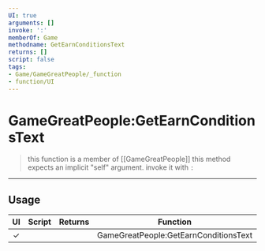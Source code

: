 ```yaml
---
UI: true
arguments: []
invoke: ':'
memberOf: Game
methodname: GetEarnConditionsText
returns: []
script: false
tags:
- Game/GameGreatPeople/_function
- function/UI
---
```

# GameGreatPeople:GetEarnConditionsText
> this function is a member of [[GameGreatPeople]]
> this method expects an implicit "self" argument. invoke it with `:`
-----
## Usage
|  UI | Script | Returns | Function | Arguments |
|:---:|:------:|-------:|:--------:|:---------|
|✓| ||GameGreatPeople:GetEarnConditionsText||
